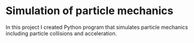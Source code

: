 # Simulation of particle mechanics 
In this project I created Python program that simulates particle mechanics including particle collisions and acceleration.
